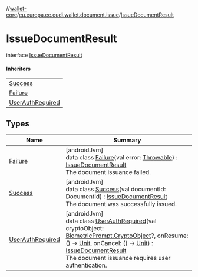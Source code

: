 //[wallet-core](../../../index.md)/[eu.europa.ec.eudi.wallet.document.issue](../index.md)/[IssueDocumentResult](index.md)

# IssueDocumentResult

interface [IssueDocumentResult](index.md)

#### Inheritors

|                                                  |
|--------------------------------------------------|
| [Success](-success/index.md)                     |
| [Failure](-failure/index.md)                     |
| [UserAuthRequired](-user-auth-required/index.md) |

## Types

| Name                                             | Summary                                                                                                                                                                                                                                                                                                                                                                                                                                                                                                                        |
|--------------------------------------------------|--------------------------------------------------------------------------------------------------------------------------------------------------------------------------------------------------------------------------------------------------------------------------------------------------------------------------------------------------------------------------------------------------------------------------------------------------------------------------------------------------------------------------------|
| [Failure](-failure/index.md)                     | [androidJvm]<br>data class [Failure](-failure/index.md)(val error: [Throwable](https://kotlinlang.org/api/latest/jvm/stdlib/kotlin/-throwable/index.html)) : [IssueDocumentResult](index.md)<br>The document issuance failed.                                                                                                                                                                                                                                                                                                  |
| [Success](-success/index.md)                     | [androidJvm]<br>data class [Success](-success/index.md)(val documentId: DocumentId) : [IssueDocumentResult](index.md)<br>The document was successfully issued.                                                                                                                                                                                                                                                                                                                                                                 |
| [UserAuthRequired](-user-auth-required/index.md) | [androidJvm]<br>data class [UserAuthRequired](-user-auth-required/index.md)(val cryptoObject: [BiometricPrompt.CryptoObject](https://developer.android.com/reference/kotlin/androidx/biometric/BiometricPrompt.CryptoObject.html)?, onResume: () -&gt; [Unit](https://kotlinlang.org/api/latest/jvm/stdlib/kotlin/-unit/index.html), onCancel: () -&gt; [Unit](https://kotlinlang.org/api/latest/jvm/stdlib/kotlin/-unit/index.html)) : [IssueDocumentResult](index.md)<br>The document issuance requires user authentication. |
